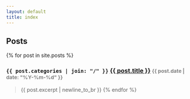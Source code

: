 ```yaml
---
layout: default
title: index
---
```


## Posts
{% for post in site.posts %}

### `{{ post.categories | join: "/" }}` <a href="{{ post.url }}">{{ post.title }}</a> <small style="color:gray">{{ post.date | date: "%Y-%m-%d" }}</small>
> {{ post.excerpt | newline_to_br }}
{% endfor %}
